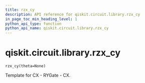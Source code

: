 ```yaml
---
title: rzx_cy
description: API reference for qiskit.circuit.library.rzx_cy
in_page_toc_min_heading_level: 1
python_api_type: function
python_api_name: qiskit.circuit.library.rzx_cy
---
```


<span id="qiskit-circuit-library-rzx-cy" />

# qiskit.circuit.library.rzx\_cy

<span id="qiskit.circuit.library.rzx_cy" />

`rzx_cy(theta=None)`

Template for CX - RYGate - CX.

